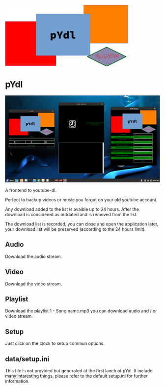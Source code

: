 ![](images/logo-small.png)

# pYdl

![](images/ss2020-07-27.11-21-31.png)

A frontend to youtube-dl.

Perfect to backup videos or music you forgot on your old youtube account. 

Any download added to the list is avaible up to 24 hours. After the download is considered as outdated and is removed from the list.

The download list is recorded, you can close and open the application later, your download list will be preserved (according to the 24 hours limit). 

## Audio

Download the audio stream.

## Video

Download the video stream.

## Playlist

Download the playlist 1 - Song name.mp3 you can download audio and / or video stream.

## Setup

Just click on the clock to setup commun options.

## data/setup.ini

This file is not provided but generated at the first lanch of pYdl.
It include many intaresting things, please refer to the default setup.ini for further information.
